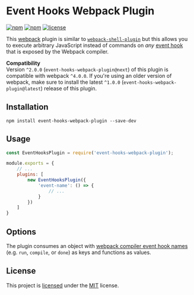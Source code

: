 # Event Hooks Webpack Plugin
[![npm](https://img.shields.io/npm/v/event-hooks-webpack-plugin.svg?style=flat-square)](https://www.npmjs.com/package/event-hooks-webpack-plugin)
[![npm](https://img.shields.io/npm/dm/event-hooks-webpack-plugin.svg?style=flat-square)](https://www.npmjs.com/package/event-hooks-webpack-plugin)
[![license](https://img.shields.io/github/license/cascornelissen/event-hooks-webpack-plugin.svg?style=flat-square)](LICENSE.md)

This [webpack](https://webpack.github.io/) plugin is similar to [`webpack-shell-plugin`](https://www.npmjs.com/package/webpack-shell-plugin) but this allows you to execute arbitrary JavaScript instead of commands on *any* [event hook](https://webpack.js.org/api/plugins/compiler/#event-hooks) that is exposed by the Webpack compiler.

**Compatibility**  
Version `^2.0.0` (`event-hooks-webpack-plugin@next`) of this plugin is compatible with webpack `^4.0.0`. If you're using an older version of webpack, make sure to install the latest `^1.0.0` (`event-hooks-webpack-plugin@latest`) release of this plugin.

## Installation
```shell
npm install event-hooks-webpack-plugin --save-dev
```

## Usage
```js
const EventHooksPlugin = require('event-hooks-webpack-plugin');

module.exports = {
    // ...
    plugins: [
        new EventHooksPlugin({
            'event-name': () => {
                // ...
            }
        })
    ]
}
```

## Options
The plugin consumes an object with [webpack compiler event hook names](https://github.com/webpack/webpack/blob/213226ece261a0e89edb9de15fbc6775418f6041/lib/Compiler.js#L29) (e.g. `run`, `compile`, or `done`) as keys and functions as values.

## License
This project is [licensed](LICENSE.md) under the [MIT](https://opensource.org/licenses/MIT) license.
